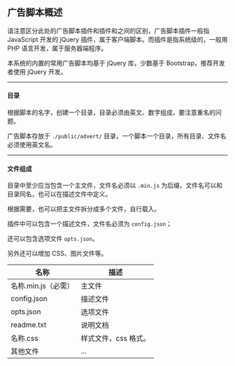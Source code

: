 ## 广告脚本概述

请注意区分此处的广告脚本插件和插件和之间的区别，广告脚本插件一般指 JavaScript 开发的 jQuery 插件，属于客户端脚本。而插件是指系统级的，一般用 PHP 语言开发，属于服务器端程序。

本系统的内置的常用广告脚本均基于 jQuery 库，少数基于 Bootstrap，推荐开发者使用 jQuery 开发。

----------

#### 目录

根据脚本的名字，创建一个目录，目录必须由英文、数字组成，要注意重名的问题。

广告脚本存放于 `./public/advert/` 目录，一个脚本一个目录，所有目录、文件名必须使用英文名。

---------- 
 
#### 文件组成

目录中至少应当包含一个主文件，文件名必须以 `.min.js` 为后缀，文件名可以和目录同名，也可以在描述文件中定义。

根据需要，也可以把主文件拆分成多个文件，自行载入。

插件中可以包含一个描述文件，文件名必须为 `config.json`；

还可以包含选项文件 `opts.json`。

另外还可以增加 CSS、图片文件等。

| 名称 | 描述 |
| - | - |
| 名称.min.js（必需） | 主文件 |
| config.json | 描述文件 |
| opts.json | 选项文件 |
| readme.txt | 说明文档 |
| 名称.css | 样式文件，css 格式。 |
| 其他文件 | ... |
